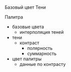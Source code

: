 Базовый цвет
Тени

Палитра
 - базовые цвета
   - интерполяция теней
 - тени
   - контраст
     - полярность
     - суммарность
 - цвет палитры
   - данные по контрасту